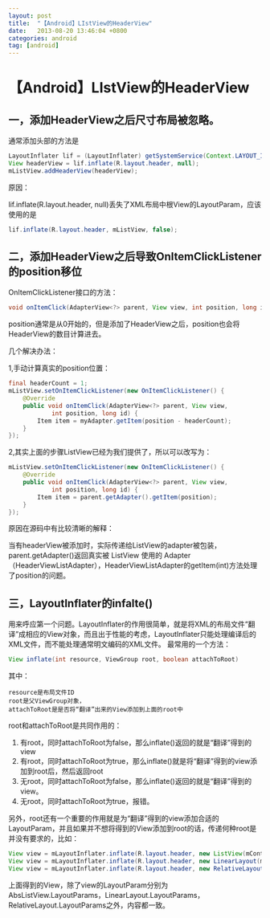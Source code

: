 ```yaml
---
layout: post
title:  "【Android】LIstView的HeaderView"
date:   2013-08-20 13:46:04 +0800
categories: android
tag: [android]
---
```

# 【Android】LIstView的HeaderView

## 一，添加HeaderView之后尺寸布局被忽略。

通常添加头部的方法是 

```java
LayoutInflater lif = (LayoutInflater) getSystemService(Context.LAYOUT_INFLATER_SERVICE);
View headerView = lif.inflate(R.layout.header, null);
mListView.addHeaderView(headerView);
```

原因： 

lif.inflate(R.layout.header, null)丢失了XML布局中根View的LayoutParam，应该使用的是 

```java
lif.inflate(R.layout.header, mListView, false);
```

## 二，添加HeaderView之后导致OnItemClickListener的position移位

OnItemClickListener接口的方法： 

```java
void onItemClick(AdapterView<?> parent, View view, int position, long id)
```

position通常是从0开始的，但是添加了HeaderView之后，position也会将HeaderView的数目计算进去。 

几个解决办法： 

1,手动计算真实的position位置： 

```java
final headerCount = 1;
mListView.setOnItemClickListener(new OnItemClickListener() {
	@Override
	public void onItemClick(AdapterView<?> parent, View view,
			int position, long id) {
		Item item = myAdapter.getItem(position - headerCount);
	}
});
```

2,其实上面的步骤ListView已经为我们提供了，所以可以改写为：
 
```java
mListView.setOnItemClickListener(new OnItemClickListener() {
	@Override
	public void onItemClick(AdapterView<?> parent, View view,
			int position, long id) {
		Item item = parent.getAdapter().getItem(position);
	}
});
```

原因在源码中有比较清晰的解释： 

当有headerView被添加时，实际传递给ListView的adapter被包装，parent.getAdapter()返回真实被 ListView 使用的 Adapter（HeaderViewListAdapter），HeaderViewListAdapter的getItem(int)方法处理了position的问题。 

## 三，LayoutInflater的infalte()

用来呼应第一个问题。LayoutInflater的作用很简单，就是将XML的布局文件“翻译”成相应的View对象，而且出于性能的考虑，LayoutInflater只能处理编译后的XML文件，而不能处理通常明文编码的XML文件。 
最常用的一个方法： 

```java
View inflate(int resource, ViewGroup root, boolean attachToRoot)
```

其中： 

    resource是布局文件ID 
    root是父ViewGroup对象， 
    attachToRoot是是否将“翻译”出来的View添加到上面的root中 

root和attachToRoot是共同作用的： 

1. 有root，同时attachToRoot为false，那么inflate()返回的就是“翻译”得到的view 
2. 有root，同时attachToRoot为true，那么inflate()就是将“翻译”得到的view添加到root后，然后返回root 
3. 无root，同时attachToRoot为false，那么inflate()返回的就是“翻译”得到的view。 
4. 无root，同时attachToRoot为true，报错。 

另外，root还有一个重要的作用就是为“翻译”得到的view添加合适的LayoutParam，并且如果并不想将得到的View添加到root的话，传递何种root是并没有要求的，比如： 

```java
View view = mLayoutInflater.inflate(R.layout.header, new ListView(mContext), false);
View view = mLayoutInflater.inflate(R.layout.header, new LinearLayout(mContext), false);
View view = mLayoutInflater.inflate(R.layout.header, new RelativeLayout(mContext), false);
```

上面得到的View，除了view的LayoutParam分别为AbsListView.LayoutParams，LinearLayout.LayoutParams，RelativeLayout.LayoutParams之外，内容都一致。 

